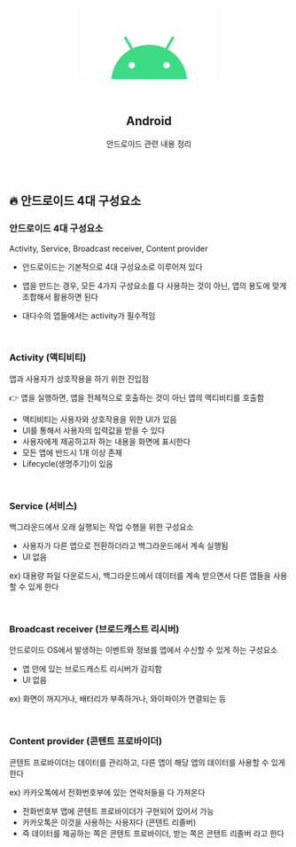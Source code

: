 <div align="center">
  <p>
    <img src="../README.assets/android.png">
  </p>
  <br>
  <h2>Android</h2>
  <p>안드로이드 관련 내용 정리</p>
  <br>
  <br>
</div>


## 🔥 안드로이드 4대 구성요소

### 안드로이드 4대 구성요소

Activity, Service, Broadcast receiver, Content provider

- 안드로이드는 기본적으로 4대 구성요소로 이루어져 있다

- 앱을 만드는 경우, 모든 4가지 구성요소를 다 사용하는 것이 아닌, 앱의 용도에 맞게 조합해서 활용하면 된다
- 대다수의 앱들에서는 activity가 필수적임

<br>

### Activity (액티비티)

앱과 사용자가 상호작용을 하기 위한 진입점

👉 앱을 실행하면, 앱을 전체적으로 호출하는 것이 아닌 앱의 액티비티를 호출함

- 액티비티는 사용자와 상호작용을 위한 UI가 있음
- UI를 통해서 사용자의 입력값을 받을 수 있다
- 사용자에게 제공하고자 하는 내용을 화면에 표시한다
- 모든 앱에 반드시 1개 이상 존재
- Lifecycle(생명주기)이 있음

<br>

### Service (서비스)

백그라운드에서 오래 실행되는 작업 수행을 위한 구성요소

- 사용자가 다른 앱으로 전환하더라고 백그라운드에서 계속 실행됨
- UI 없음

ex) 대용량 파일 다운로드시, 백그라운드에서 데이터를 계속 받으면서 다른 앱들을 사용할 수 있게 한다

<br>

### Broadcast receiver (브로드캐스트 리시버)

안드로이드 OS에서 발생하는 이벤트와 정보를 앱에서 수신할 수 있게 하는 구성요소

- 앱 안에 있는 브로드캐스트 리시버가 감지함
- UI 없음

ex) 화면이 꺼지거나, 배터리가 부족하거나, 와이파이가 연결되는 등

<br>

### Content provider (콘텐트 프로바이더)

콘텐트 프로바이더는 데이터를 관리하고, 다른 앱이 해당 앱의 데이터를 사용할 수 있게 한다

ex) 카카오톡에서 전화번호부에 있는 연락처들을 다 가져온다

- 전화번호부 앱에 콘텐트 프로바이더가 구현되어 있어서 가능
- 카카오톡은 이것을 사용하는 사용자다 (콘텐트 리졸버)
- 즉 데이터를 제공하는 쪽은 콘텐트 프로바이더, 받는 쪽은 콘텐트 리졸버 라고 한다
